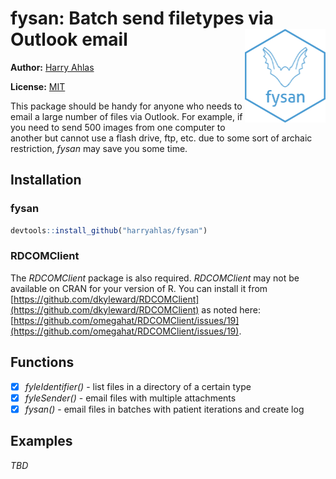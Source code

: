 # fysan: Batch send filetypes via Outlook email <img src="inst/figures/imgfile.png" align="right" height = 150/>

**Author:** [Harry Ahlas](http://harry.ahlas.com)

**License:** [MIT](https://opensource.org/licenses/MIT)

This package should be handy for anyone who needs to email a large number of files via Outlook.  For example, if you need to send 500 images from one computer to another but cannot use a flash drive, ftp, etc. due to some sort of archaic restriction, *fysan* may save you some time.


## Installation

### fysan
```r
devtools::install_github("harryahlas/fysan")
```

### RDCOMClient
The *RDCOMClient* package is also required.  *RDCOMClient* may not be available on CRAN for your version of R. You can install it from [https://github.com/dkyleward/RDCOMClient](https://github.com/dkyleward/RDCOMClient) as noted here: [https://github.com/omegahat/RDCOMClient/issues/19](https://github.com/omegahat/RDCOMClient/issues/19).

## Functions

- [x] *fyleIdentifier()* - list files in a directory of a certain type
- [x] *fyleSender()* - email files with multiple attachments
- [x] *fysan()* - email files in batches with patient iterations and create log

## Examples

*TBD*
